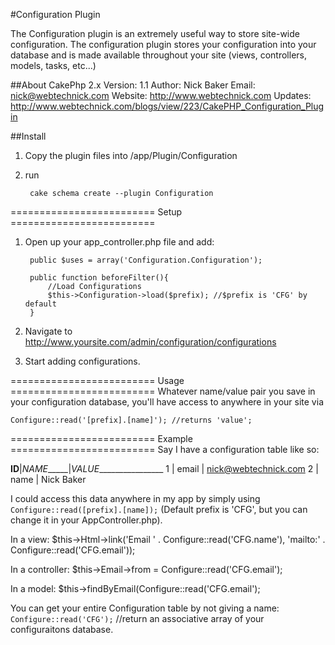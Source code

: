 #Configuration Plugin

The Configuration plugin is an extremely useful way to store site-wide configuration.  The configuration plugin stores
your configuration into your database and is made available throughout your site (views, controllers, models, tasks, etc...)

##About
CakePhp 2.x
Version: 1.1
Author: Nick Baker
Email: nick@webtechnick.com
Website: http://www.webtechnick.com
Updates: http://www.webtechnick.com/blogs/view/223/CakePHP_Configuration_Plugin


##Install

1) Copy the plugin files into /app/Plugin/Configuration
2) run

		cake schema create --plugin Configuration


========================= Setup =========================
1) Open up your app_controller.php file and add:

		public $uses = array('Configuration.Configuration');
	
		public function beforeFilter(){
			//Load Configurations
			$this->Configuration->load($prefix); //$prefix is 'CFG' by default
		}
  
2) Navigate to http://www.yoursite.com/admin/configuration/configurations
3) Start adding configurations.


========================= Usage =========================
Whatever name/value pair you save in your configuration database, you'll have access to anywhere in your site via
  
	Configure::read('[prefix].[name]'); //returns 'value';
  
  
========================= Example =========================
Say I have a configuration table like so:
  
__ID__|_NAME______|_VALUE_________________
  1   | email     | nick@webtechnick.com
  2   | name      | Nick Baker
  
  
I could access this data anywhere in my app by simply using `Configure::read([prefix].[name]);`
(Default prefix is 'CFG', but you can change it in your AppController.php).

In a view:
	$this->Html->link('Email ' . Configure::read('CFG.name'), 'mailto:' . Configure::read('CFG.email'));

In a controller:
	$this->Email->from = Configure::read('CFG.email');

In a model: 
	$this->findByEmail(Configure::read('CFG.email');


You can get your entire Configuration table by not giving a name: 
`Configure::read('CFG');` //return an associative array of your configuraitons database.